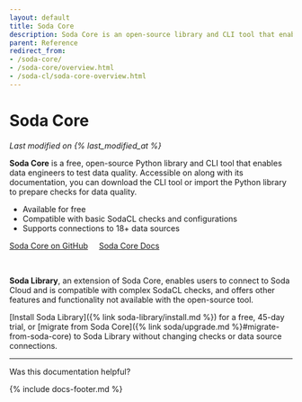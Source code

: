 ```yaml
---
layout: default
title: Soda Core
description: Soda Core is an open-source library and CLI tool that enables you to use the Soda Checks Language to turn user-defined input into SQL queries.
parent: Reference
redirect_from: 
- /soda-core/
- /soda-core/overview.html
- /soda-cl/soda-core-overview.html
---
```


# Soda Core
<!--Linked to UI, access Shlink-->
*Last modified on {% last_modified_at %}*

**Soda Core** is a free, open-source Python library and CLI tool that enables data engineers to test data quality. Accessible on along with its documentation, you can download the CLI tool or import the Python library to prepare checks for data quality. 

* Available for free
* Compatible with basic SodaCL checks and configurations
* Supports connections to 18+ data sources

<a href="https://github.com/sodadata/soda-core" target="_blank" class="signup-button">Soda Core on GitHub</a> &nbsp;&nbsp;&nbsp; <a href="https://github.com/sodadata/soda-core/blob/main/docs/overview-main.md" target="_blank" class="signup-button">Soda Core Docs</a>

<br />

**Soda Library**, an extension of Soda Core, enables users to connect to Soda Cloud and is compatible with complex SodaCL checks, and offers other features and functionality not available with the open-source tool. 

[Install Soda Library]({% link soda-library/install.md %}) for a free, 45-day trial, or [migrate from Soda Core]({% link soda/upgrade.md %}#migrate-from-soda-core) to Soda Library without changing checks or data source connections.


---

Was this documentation helpful?

<!-- LikeBtn.com BEGIN -->
<span class="likebtn-wrapper" data-theme="tick" data-i18n_like="Yes" data-ef_voting="grow" data-show_dislike_label="true" data-counter_zero_show="true" data-i18n_dislike="No"></span>
<script>(function(d,e,s){if(d.getElementById("likebtn_wjs"))return;a=d.createElement(e);m=d.getElementsByTagName(e)[0];a.async=1;a.id="likebtn_wjs";a.src=s;m.parentNode.insertBefore(a, m)})(document,"script","//w.likebtn.com/js/w/widget.js");</script>
<!-- LikeBtn.com END -->

{% include docs-footer.md %}
